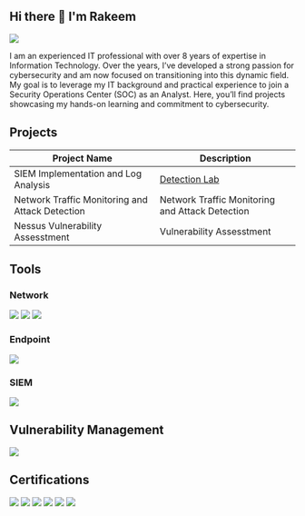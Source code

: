 ## Hi there 👋 I'm Rakeem
<a href="https://www.linkedin.com/in/rakeemdawson/"><img src="https://img.shields.io/badge/-LinkedIn-0072b1?&style=for-the-badge&logo=linkedin&logoColor=white" /></a>



I am an experienced IT professional with over 8 years of expertise in Information Technology. Over the years, I’ve developed a strong passion for cybersecurity and am now focused on transitioning into this dynamic field. My goal is to leverage my IT background and practical experience to join a Security Operations Center (SOC) as an Analyst. Here, you’ll find projects showcasing my hands-on learning and commitment to cybersecurity.


## Projects
| Project Name                                           | Description         |
|-----------------------------------------------  |----------------------------|
| SIEM Implementation and Log Analysis            | <a href="https://github.com/rdaw16/Detection-Lab">Detection Lab</a>|
| Network Traffic Monitoring and Attack Detection |  Network Traffic Monitoring and Attack Detection|
| Nessus Vulnerability Assesstment               | Vulnerability Assesstment|


## Tools

### Network
<div>
    <img src="https://img.shields.io/badge/-Wireshark-1679A7?&style=for-the-badge&logo=Wireshark&logoColor=white" />
    <img src="https://img.shields.io/badge/-Suricata-EF3B2D?&style=for-the-badge&logo=Suricata&logoColor=white" />
    <img src="https://img.shields.io/badge/-Zeek-777BB4?&style=for-the-badge&logo=Zeek&logoColor=white" />
</div>

### Endpoint
<div>
    <img src="https://img.shields.io/badge/-Microsoft_Defender_for_Endpoint-00A4EF?&style=for-the-badge&logo=Microsoft&logoColor=white" />
 
</div>

### SIEM
<div>
    <img src="https://img.shields.io/badge/-Splunk-D62A8D?&style=for-the-badge&logo=Splunk&logoColor=white" />
    
</div>

## Vulnerability Management
<div>
    <img src="https://img.shields.io/badge/-Nessus-0096A7?&style=for-the-badge&logo=Tenable&logoColor=white" /> 

</div>

## Certifications

<div>
<img src="https://img.shields.io/badge/-SSCP-2C9E8F?style=for-the-badge&logo=ISC2&logoColor=white" />
<img src="https://img.shields.io/badge/-LPI%20Linux-009639?&style=for-the-badge&logo=Linux&logoColor=white" />
<img src="https://img.shields.io/badge/-Security%2B-FF0000?&style=for-the-badge&logo=CompTIA&logoColor=white" />
<img src="https://img.shields.io/badge/-Network%2B-007ACC?&style=for-the-badge&logo=CompTIA&logoColor=white" />
<img src="https://img.shields.io/badge/-A%2B-4D4D4D?&style=for-the-badge&logo=CompTIA&logoColor=white" />
<img src="https://img.shields.io/badge/-ITIL%20v4-734F96?style=for-the-badge&logo=ITIL&logoColor=white" />


